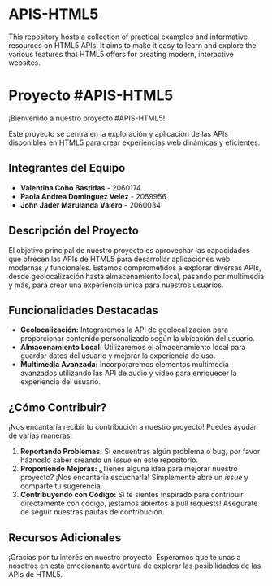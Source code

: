 # APIS-HTML5
This repository hosts a collection of practical examples and informative resources on HTML5 APIs. It aims to make it easy to learn and explore the various features that HTML5 offers for creating modern, interactive websites.


# Proyecto #APIS-HTML5

¡Bienvenido a nuestro proyecto #APIS-HTML5!

Este proyecto se centra en la exploración y aplicación de las APIs disponibles en HTML5 para crear experiencias web dinámicas y eficientes.

## Integrantes del Equipo

- **Valentina Cobo Bastidas** - 2060174
- **Paola Andrea Dominguez Velez** - 2059956
- **John Jader Marulanda Valero** - 2060034

## Descripción del Proyecto

El objetivo principal de nuestro proyecto es aprovechar las capacidades que ofrecen las APIs de HTML5 para desarrollar aplicaciones web modernas y funcionales. Estamos comprometidos a explorar diversas APIs, desde geolocalización hasta almacenamiento local, pasando por multimedia y más, para crear una experiencia única para nuestros usuarios.

## Funcionalidades Destacadas

- **Geolocalización:** Integraremos la API de geolocalización para proporcionar contenido personalizado según la ubicación del usuario.
- **Almacenamiento Local:** Utilizaremos el almacenamiento local para guardar datos del usuario y mejorar la experiencia de uso.
- **Multimedia Avanzada:** Incorporaremos elementos multimedia avanzados utilizando las API de audio y video para enriquecer la experiencia del usuario.

## ¿Cómo Contribuir?

¡Nos encantaría recibir tu contribución a nuestro proyecto! Puedes ayudar de varias maneras:

1. **Reportando Problemas:** Si encuentras algún problema o bug, por favor háznoslo saber creando un *issue* en este repositorio.
2. **Proponiendo Mejoras:** ¿Tienes alguna idea para mejorar nuestro proyecto? ¡Nos encantaría escucharla! Simplemente abre un *issue* y comparte tu sugerencia.
3. **Contribuyendo con Código:** Si te sientes inspirado para contribuir directamente con código, ¡estamos abiertos a pull requests! Asegúrate de seguir nuestras pautas de contribución.

## Recursos Adicionales


¡Gracias por tu interés en nuestro proyecto! Esperamos que te unas a nosotros en esta emocionante aventura de explorar las posibilidades de las APIs de HTML5.
